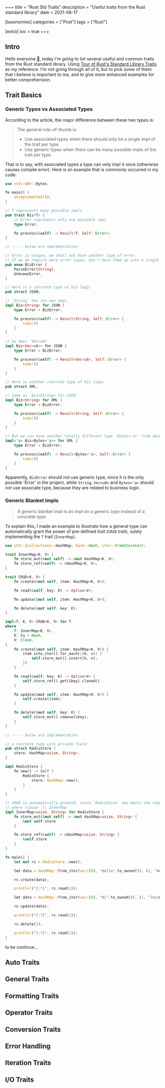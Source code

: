 +++
title = "Rust Std Traits"
description = "Useful traits from the Rust standard library"
date = 2021-08-17

[taxonomies]
categories = ["Post"]
tags = ["Rust"]

[extra]
toc = true
+++

## Intro

Hello everyone :wave:, today I'm going to list several useful and common traits from the Rust standard library. Using [Tour of Rust's Standard Library Traits](https://github.com/pretzelhammer/rust-blog/blob/master/posts/tour-of-rusts-standard-library-traits.md) as my reference. I'm not going through all of it, but to pick some of them that I believe is important to me, and to give more enhanced examples for better comprehension.

## Trait Basics

### Generic Types vs Associated Types

According to the article, the major difference between these two types is:

> The general rule-of-thumb is:
>
> - Use associated types when there should only be a single impl of the trait per type.
> - Use generic types when there can be many possible impls of the trait per type.

That is to say, with associated types a type can only impl it once (otherwise causes compile error). Here is an example that is commonly occurred in my code:

```rs
use std::str::Bytes;

fn main() {
    unimplemented!();
}

// T represents many possible impls
pub trait Biz<T> {
    // Error represents only one possible impl
    type Error;

    fn process(&self) -> Result<T, Self::Error>;
}

// ----- below are implementation

// Error is unique, we shall not have another type of error.
// If we do require more error types, don't mess them up into a single business logic.
pub enum BizError {
    ParseError(String),
    UnknownError,
}

// Here is a concrete type of biz logic
pub struct JSON;

// `String` has its own impl
impl Biz<String> for JSON {
    type Error = BizError;

    fn process(&self) -> Result<String, Self::Error> {
        todo!()
    }
}

// So does `Vec<u8>`
impl Biz<Vec<u8>> for JSON {
    type Error = BizError;

    fn process(&self) -> Result<Vec<u8>, Self::Error> {
        todo!()
    }
}

// Here is another concrete type of biz logic
pub struct XML;

// Same as `Biz<String> for JSON`
impl Biz<String> for XML {
    type Error = BizError;

    fn process(&self) -> Result<String, Self::Error> {
        todo!()
    }
}

// But we can have another totally different type `Bytes<'a>` from above
impl<'a> Biz<Bytes<'a>> for XML {
    type Error = BizError;

    fn process(&self) -> Result<Bytes<'a>, Self::Error> {
        todo!()
    }
}
```

Apparently, `BizError` should not use generic type, since it is the only possible 'Error' in the project, while `String`, `Vec<u8>` and `Bytes<'a>` should not use associate type, because they are related to business logic.

### Generic Blanket Impls

> A generic blanket impl is an impl on a generic type instead of a concrete type.

To explain this, I made an example to illustrate how a general type can automatically grant the power of pre-defined trait (`CRUD` trait), solely implementing the `T` trait (`InnerMap`).

```rs
use std::{collections::HashMap, hash::Hash, iter::FromIterator};

trait InnerMap<K, V> {
    fn store_mut(&mut self) -> &mut HashMap<K, V>;
    fn store_ref(&self) -> &HashMap<K, V>;
}

trait CRUD<K, V> {
    fn create(&mut self, item: HashMap<K, V>);

    fn read(&self, key: K) -> Option<V>;

    fn update(&mut self, item: HashMap<K, V>);

    fn delete(&mut self, key: K);
}

impl<T, K, V> CRUD<K, V> for T
where
    T: InnerMap<K, V>,
    K: Eq + Hash,
    V: Clone,
{
    fn create(&mut self, item: HashMap<K, V>) {
        item.into_iter().for_each(|(k, v)| {
            self.store_mut().insert(k, v);
        })
    }

    fn read(&self, key: K) -> Option<V> {
        self.store_ref().get(&key).cloned()
    }

    fn update(&mut self, item: HashMap<K, V>) {
        self.create(item);
    }

    fn delete(&mut self, key: K) {
        self.store_mut().remove(&key);
    }
}

// ----- below are implementation

// a concrete type with private field
pub struct RedisStore {
    store: HashMap<usize, String>,
}

impl RedisStore {
    fn new() -> Self {
        RedisStore {
            store: HashMap::new(),
        }
    }
}

// CRUD is automatically granted, since `RedisStore` now meets the requirement of `CRUD` trait:
// where clause `T: InnerMap`
impl InnerMap<usize, String> for RedisStore {
    fn store_mut(&mut self) -> &mut HashMap<usize, String> {
        &mut self.store
    }

    fn store_ref(&self) -> &HashMap<usize, String> {
        &self.store
    }
}

fn main() {
    let mut rs = RedisStore::new();

    let data = HashMap::from_iter(vec![(0, "Hello".to_owned()), (1, "World".to_owned())]);

    rs.create(data);

    println!("{:?}", rs.read(1));

    let data = HashMap::from_iter(vec![(0, "Hi".to_owned()), (1, "Jacob".to_owned())]);

    rs.update(data);

    println!("{:?}", rs.read(1));

    rs.delete(1);

    println!("{:?}", rs.read(1));
}
```

to be continue...

## Auto Traits

## General Traits

## Formatting Traits

## Operator Traits

## Conversion Traits

## Error Handling

## Iteration Traits

## I/O Traits
